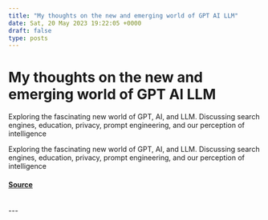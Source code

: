 ```yaml
---
title: "My thoughts on the new and emerging world of GPT AI LLM"
date: Sat, 20 May 2023 19:22:05 +0000
draft: false
type: posts
---
```

# My thoughts on the new and emerging world of GPT AI LLM





Exploring the fascinating new world of GPT, AI, and LLM. Discussing search engines, education, privacy, prompt engineering, and our perception of intelligence

Exploring the fascinating new world of GPT, AI, and LLM. Discussing search engines, education, privacy, prompt engineering, and our perception of intelligence

#### [Source](https://blog.anantshri.info/my-thoughts-on-the-new-and-emerging-world-of-gpt-ai-llm/)

<br/>
---
